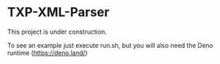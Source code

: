# TXP-XML-Parser

This project is under construction.

To see an example just execute run.sh, but you will also need the Deno runtime (https://deno.land/)
